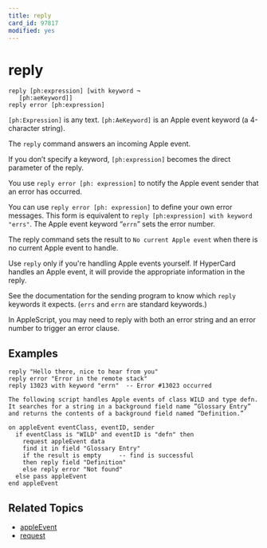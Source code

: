 ```yaml
---
title: reply
card_id: 97817
modified: yes
---
```


# reply

```
reply [ph:expression] [with keyword ¬
   [ph:aeKeyword]]
reply error [ph:expression]
```

`[ph:Expression]` is any text. `[ph:AeKeyword]` is an Apple event keyword (a 4-character string).

The `reply` command answers an incoming Apple event.

If you don’t specify a keyword, `[ph:expression]` becomes the direct parameter of the reply.

You use `reply error [ph: expression]` to notify the Apple event sender that an error has occurred.

You can use `reply error [ph: expression]` to define your own error messages. This form is equivalent to `reply [ph:expression] with keyword "errs"`.  The Apple event keyword “`errn`” sets the error number.

The reply command sets the result to `No current Apple event` when there is no current Apple event to handle.

Use `reply` only if you're handling Apple events yourself. If HyperCard handles an Apple event, it will provide the appropriate information in the reply.

See the documentation for the sending program to know which `reply` keywords it expects. (`errs` and `errn` are standard keywords.)

In AppleScript, you may need to reply with both an error string and an error number to trigger an error clause.

## Examples

```
reply "Hello there, nice to hear from you"
reply error "Error in the remote stack"
reply 13023 with keyword "errn"  -- Error #13023 occurred

The following script handles Apple events of class WILD and type defn. It searches for a string in a background field name ”Glossary Entry” and ret  urns the contents of a background field named “Definition.”

on appleEvent eventClass, eventID, sender
  if eventClass is "WILD" and eventID is "defn" then
    request appleEvent data
    find it in field "Glossary Entry"
    if the result is empty     -- find is successful
    then reply field "Definition"
    else reply error "Not found"
  else pass appleEvent
end appleEvent
```

## Related Topics

* [appleEvent](/HyperTalkReference/systemmessages/appleEvent)
* [request](/HyperTalkReference/commands/request)
